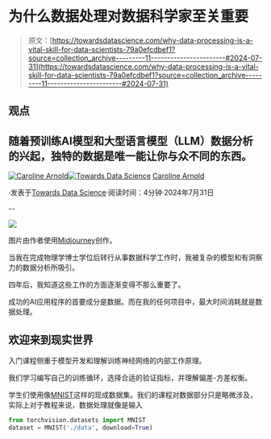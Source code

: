 # 为什么数据处理对数据科学家至关重要

> 原文：[https://towardsdatascience.com/why-data-processing-is-a-vital-skill-for-data-scientists-79a0efcdbef1?source=collection_archive---------11-----------------------#2024-07-31](https://towardsdatascience.com/why-data-processing-is-a-vital-skill-for-data-scientists-79a0efcdbef1?source=collection_archive---------11-----------------------#2024-07-31)

## 观点

## 随着预训练AI模型和大型语言模型（LLM）数据分析的兴起，独特的数据是唯一能让你与众不同的东西。

[](https://medium.com/@caroline.arnold_63207?source=post_page---byline--79a0efcdbef1--------------------------------)[![Caroline Arnold](../Images/fb13ba36e302d8161b67c4888d0601e4.png)](https://medium.com/@caroline.arnold_63207?source=post_page---byline--79a0efcdbef1--------------------------------)[](https://towardsdatascience.com/?source=post_page---byline--79a0efcdbef1--------------------------------)[![Towards Data Science](../Images/a6ff2676ffcc0c7aad8aaf1d79379785.png)](https://towardsdatascience.com/?source=post_page---byline--79a0efcdbef1--------------------------------) [Caroline Arnold](https://medium.com/@caroline.arnold_63207?source=post_page---byline--79a0efcdbef1--------------------------------)

·发表于[Towards Data Science](https://towardsdatascience.com/?source=post_page---byline--79a0efcdbef1--------------------------------)·阅读时间：4分钟·2024年7月31日

--

![](../Images/cd14c076c137eddb173537964d89d486.png)

图片由作者使用[Midjourney](https://www.midjourney.com/jobs/cdacac3e-6ae2-43c1-a771-3f1905f0bffd?index=2)创作。

当我在完成物理学博士学位后转行从事数据科学工作时，我被复杂的模型和有洞察力的数据分析所吸引。

四年后，我知道这些工作的方面逐渐变得不那么重要了。

成功的AI应用程序的首要成分是数据。而在我的任何项目中，最大时间消耗就是数据处理。

## 欢迎来到现实世界

入门课程侧重于模型开发和理解训练神经网络的内部工作原理。

我们学习编写自己的训练循环，选择合适的验证指标，并理解偏差-方差权衡。

学生们使用像[MNIST](https://pytorch.org/vision/main/generated/torchvision.datasets.MNIST.html)这样的现成数据集。我们的课程对数据部分只是略微涉及，实际上对于教程来说，数据处理就像是输入

```py
from torchvision.datasets import MNIST
dataset = MNIST('./data', download=True)
```
